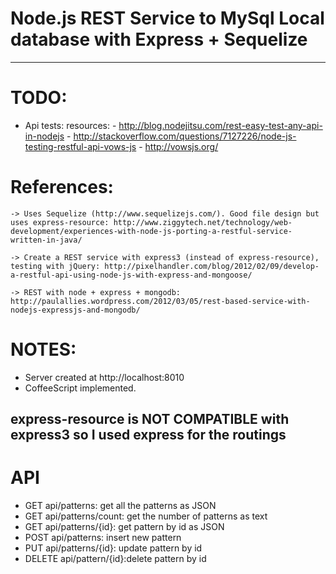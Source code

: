 Node.js REST Service to MySql Local database with Express + Sequelize
=====================================================================
----------------
TODO:
=====
- Api tests:
	resources:
		- http://blog.nodejitsu.com/rest-easy-test-any-api-in-nodejs
		- http://stackoverflow.com/questions/7127226/node-js-testing-restful-api-vows-js
		- http://vowsjs.org/

References:
===========
	-> Uses Sequelize (http://www.sequelizejs.com/). Good file design but uses express-resource: http://www.ziggytech.net/technology/web-development/experiences-with-node-js-porting-a-restful-service-written-in-java/

	-> Create a REST service with express3 (instead of express-resource), testing with jQuery: http://pixelhandler.com/blog/2012/02/09/develop-a-restful-api-using-node-js-with-express-and-mongoose/

	-> REST with node + express + mongodb: http://paulallies.wordpress.com/2012/03/05/rest-based-service-with-nodejs-expressjs-and-mongodb/

NOTES:
=====
- Server created at http://localhost:8010
- CoffeeScript implemented.

express-resource is NOT COMPATIBLE with express3 so I used express for the routings
----------------
API
===
- GET api/patterns: 			get all the patterns as JSON
- GET api/patterns/count: get the number of patterns as text
- GET api/patterns/{id}: 	get pattern by id as JSON
- POST api/patterns: 			insert new pattern
- PUT api/patterns/{id}: 	update pattern by id
- DELETE api/pattern/{id}:delete pattern by id




